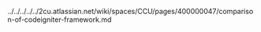 ../../../../../2cu.atlassian.net/wiki/spaces/CCU/pages/400000047/comparison-of-codeigniter-framework.md